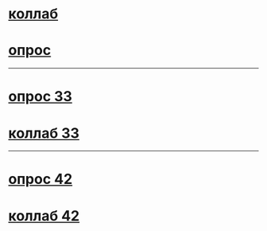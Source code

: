 # [коллаб](https://colab.research.google.com/drive/1-2ruPykHbt2978_6JFVeMsfsBcSAc67o?usp=sharing)

# [опрос](https://docs.google.com/spreadsheets/d/1H8fFg8aZfsgyyxa_ns_6wRbP7BTx8Wb6Fix7RbjTBtw/edit?usp=sharing)
---

# [опрос 33 ](https://docs.google.com/spreadsheets/d/1k4uJTsb7ncD9PDLQvaa1r5DVRmeKOvXS4gseJtJ1Z4U/edit#gid=340042240)

# [коллаб 33](https://colab.research.google.com/drive/1fwQZref3nVmnbSIOwBKIOfD_8spjGerb?usp=sharing)
---

# [опрос 42](https://docs.google.com/spreadsheets/d/1H8fFg8aZfsgyyxa_ns_6wRbP7BTx8Wb6Fix7RbjTBtw/edit#gid=1075331392)

# [коллаб 42](https://colab.research.google.com/drive/1e-I03HNx1ScuaOU0OVFDQLDiZER9LGq4?usp=sharing)
